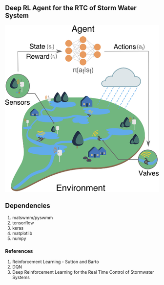 ## Deep RL Agent for the RTC of Storm Water System 

![RLagent](./data/RL_main_fig_1.png)

## Dependencies
1. matswmm/pyswmm 
2. tensorflow
3. keras
4. matplotlib
5. numpy

### References
1. Reinforcement Learning - Sutton and Barto
2. DQN
3. Deep Reinforcement Learning for the Real Time Control of Stormwater Systems
